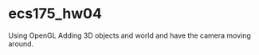 ecs175_hw04
===========

Using OpenGL
Adding 3D objects and world and have the camera moving around. 
